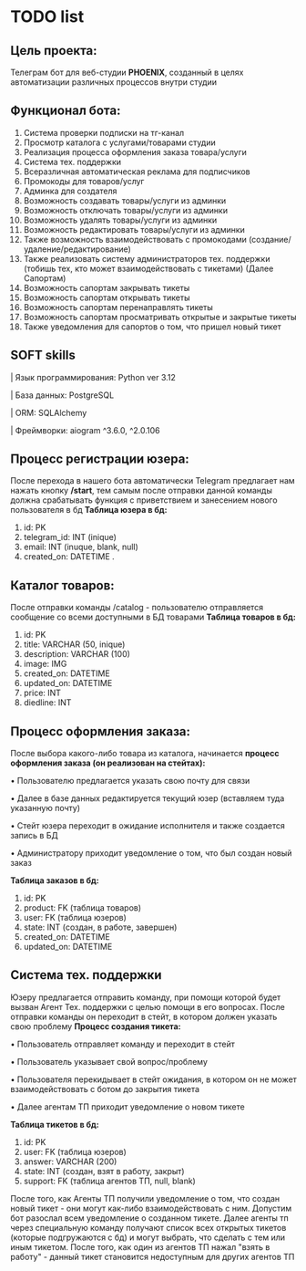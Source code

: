 #  TODO list
## Цель проекта: 
Телеграм бот для веб-студии **PHOENIX**, созданный в целях автоматизации различных процессов внутри студии

## Функционал бота:
1. Система проверки подписки на тг-канал
2. Просмотр каталога с услугами/товарами студии
3. Реализация процесса оформления заказа товара/услуги
4. Система тех. поддержки
5. Всеразличная автоматическая реклама для подписчиков
6. Промокоды для товаров/услуг
7. Админка для создателя
8. Возможность создавать товары/услуги из админки
9. Возможность отключать товары/услуги из админки
10. Возможность удалять товары/услуги из админки
11. Возможность редактировать товары/услуги из админки
12. Также возможность взаимодействовать с промокодами (создание/удаление/редактирование)
13. Также реализовать систему администраторов тех. поддержки (тобишь тех, кто может взаимодействовать с тикетами) (Далее Сапортам)
14. Возможность сапортам закрывать тикеты
15. Возможность сапортам открывать тикеты
16. Возможность сапортам перенаправлять тикеты
17. Возможность сапортам просматривать открытые и закрытые тикеты
18. Также уведомления для сапортов о том, что пришел новый тикет

## SOFT skills
| Язык программирования: Python ver 3.12

| База данных: PostgreSQL

| ORM: SQLAlchemy

| Фреймворки: aiogram ^3.6.0, ^2.0.106

## Процесс регистрации юзера:
После перехода в нашего бота автоматически Telegram предлагает нам нажать кнопку **/start**, тем самым после отправки данной команды должна срабатывать функция с приветствием и занесением нового пользователя в бд
**Таблица юзера в бд:**
1. id: PK
2. telegram_id: INT (inique)
3. email: INT (inuque, blank, null)
4. created_on: DATETIME
.
## Каталог товаров:
После отправки команды /catalog - пользователю отправляется сообщение со всеми доступными в БД товарами
**Таблица товаров в бд:**
1. id: PK
2. title: VARCHAR (50, inique)
3. description: VARCHAR (100)
4. image: IMG
5. created_on: DATETIME
6. updated_on: DATETIME
7. price: INT
8. diedline: INT

## Процесс оформления заказа:
После выбора какого-либо товара из каталога, начинается **процесс оформления заказа (он реализован на стейтах):**

• Пользователю предлагается указать свою почту для связи

• Далее в базе данных редактируется текущий юзер (вставляем туда указанную почту)

• Стейт юзера переходит в ожидание исполнителя и также создается запись в БД

• Администратору приходит уведомление о том, что был создан новый заказ

**Таблица заказов в бд:**
1. id: PK
2. product: FK (таблица товаров)
3. user: FK (таблица юзеров)
4. state: INT (создан, в работе, завершен)
5. created_on: DATETIME
6. updated_on: DATETIME

## Система тех. поддержки
Юзеру предлагается отправить команду, при помощи которой будет вызван Агент Тех. поддержки с целью помощи в его вопросах. После отправки команды он переходит в стейт, в котором должен указать свою проблему
**Процесс создания тикета:**

• Пользователь отправляет команду и переходит в стейт

• Пользователь указывает свой вопрос/проблему

• Пользователя перекидывает в стейт ожидания, в котором он не может взаимодействовать с ботом до закрытия тикета

• Далее агентам ТП приходит уведомление о новом тикете

**Таблица тикетов в бд:**
1. id: PK
2. user: FK (таблица юзеров)
3. answer: VARCHAR (200)
4. state: INT (создан, взят в работу, закрыт)
5. support: FK (таблица агентов ТП, null, blank)

После того, как Агенты ТП получили уведомление о том, что создан новый тикет - они могут как-либо взаимодействовать с ним. Допустим бот разослал всем уведомление о созданном тикете. Далее агенты тп через специальную команду получают список всех открытых тикетов (которые подгружаются с бд) и могут выбрать, что сделать с тем или иным тикетом. После того, как один из агентов ТП нажал "взять в работу" - данный тикет становится недоступным для других агентов ТП

